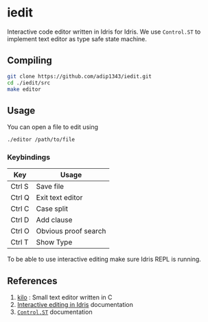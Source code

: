 # iedit
Interactive code editor written in Idris for Idris. We use `Control.ST` to implement text editor as type safe state machine. 

## Compiling



```bash
git clone https://github.com/adip1343/iedit.git
cd ./iedit/src
make editor
```

## Usage
You can open a file to edit using 
```bash
./editor /path/to/file
```
### Keybindings

| Key    | Usage                |
| ------ | -------------------- |
| Ctrl S | Save file            |
| Ctrl Q | Exit text editor     |
| Ctrl C | Case split           |
| Ctrl D | Add clause           |
| Ctrl O | Obvious proof search |
| Ctrl T | Show Type            |

To be able to use interactive editing make sure Idris REPL is running.

## References

1. [kilo](https://github.com/antirez/kilo/blob/master/kilo.c) : Small text editor written in C
2. [Interactive editing in Idris](https://docs.idris-lang.org/en/latest/tutorial/interactive.html) documentation
3. [`Control.ST`](https://docs.idris-lang.org/en/latest/st/introduction.html) documentation
